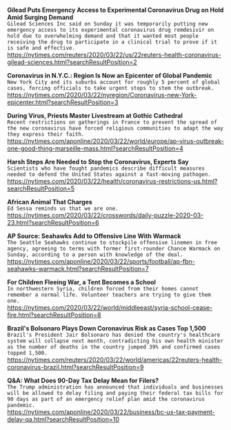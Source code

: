 **Gilead Puts Emergency Access to Experimental Coronavirus Drug on Hold Amid Surging Demand**\
`Gilead Sciences Inc said on Sunday it was temporarily putting new emergency access to its experimental coronavirus drug remdesivir on hold due to overwhelming demand and that it wanted most people receiving the drug to participate in a clinical trial to prove if it is safe and effective.`\
https://nytimes.com/reuters/2020/03/22/us/22reuters-health-coronavirus-gilead-sciences.html?searchResultPosition=2

**Coronavirus in N.Y.C.: Region Is Now an Epicenter of Global Pandemic**\
`New York City and its suburbs account for roughly 5 percent of global cases, forcing officials to take urgent steps to stem the outbreak.`\
https://nytimes.com/2020/03/22/nyregion/Coronavirus-new-York-epicenter.html?searchResultPosition=3

**During Virus, Priests Master Livestream at Gothic Cathedral**\
`Recent restrictions on gatherings in France to prevent the spread of the new coronavirus have forced religious communities to adapt the way they express their faith.`\
https://nytimes.com/aponline/2020/03/22/world/europe/ap-virus-outbreak-one-good-thing-marseille-mass.html?searchResultPosition=4

**Harsh Steps Are Needed to Stop the Coronavirus, Experts Say**\
`Scientists who have fought pandemics describe difficult measures needed to defend the United States against a fast-moving pathogen.`\
https://nytimes.com/2020/03/22/health/coronavirus-restrictions-us.html?searchResultPosition=5

**African Animal That Charges**\
`Ed Sessa reminds us that we are one.`\
https://nytimes.com/2020/03/22/crosswords/daily-puzzle-2020-03-23.html?searchResultPosition=6

**AP Source: Seahawks Add to Offensive Line With Warmack**\
`The Seattle Seahawks continue to stockpile offensive linemen in free agency, agreeing to terms with former first-rounder Chance Warmack on Sunday, according to a person with knowledge of the deal. `\
https://nytimes.com/aponline/2020/03/22/sports/football/ap-fbn-seahawks-warmack.html?searchResultPosition=7

**For Children Fleeing War, a Tent Becomes a School**\
`In northwestern Syria, children forced from their homes cannot remember a normal life. Volunteer teachers are trying to give them one.`\
https://nytimes.com/2020/03/22/world/middleeast/syria-school-cease-fire.html?searchResultPosition=8

**Brazil's Bolsonaro Plays Down Coronavirus Risk as Cases Top 1,500**\
`Brazil's President Jair Bolsonaro has denied the country's healthcare system will collapse next month, contradicting his own health minister as the number of deaths in the country jumped 39% and confirmed cases topped 1,500.`\
https://nytimes.com/reuters/2020/03/22/world/americas/22reuters-health-coronavirus-brazil.html?searchResultPosition=9

**Q&A: What Does 90-Day Tax Delay Mean for Filers?**\
`The Trump administration has announced that individuals and businesses will be allowed to delay filing and paying their federal tax bills for 90 days as part of an emergency relief plan amid the coronavirus pandemic. `\
https://nytimes.com/aponline/2020/03/22/business/bc-us-tax-payment-delay-qa.html?searchResultPosition=10

